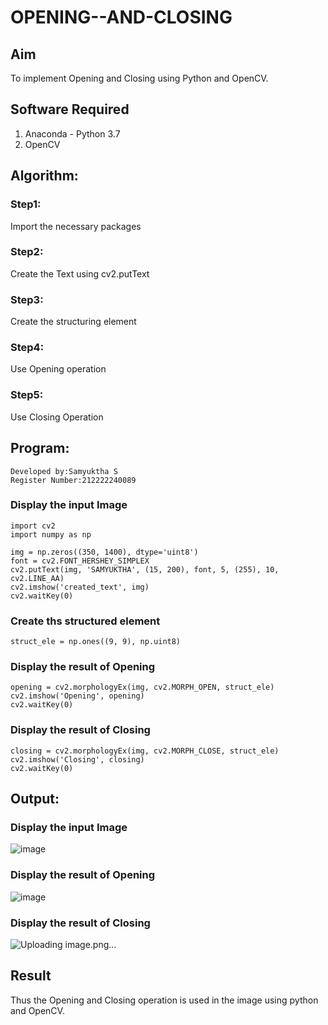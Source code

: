 # OPENING--AND-CLOSING
## Aim
To implement Opening and Closing using Python and OpenCV.

## Software Required
1. Anaconda - Python 3.7
2. OpenCV
## Algorithm:
### Step1:
Import the necessary packages
### Step2:
Create the Text using cv2.putText
### Step3:
Create the structuring element

### Step4:
Use Opening operation

### Step5:
Use Closing Operation

## Program:
```
Developed by:Samyuktha S
Register Number:212222240089
```
### Display the input Image
```
import cv2
import numpy as np

img = np.zeros((350, 1400), dtype='uint8')
font = cv2.FONT_HERSHEY_SIMPLEX
cv2.putText(img, 'SAMYUKTHA', (15, 200), font, 5, (255), 10, cv2.LINE_AA)
cv2.imshow('created_text', img)
cv2.waitKey(0)
```
### Create ths structured element
```
struct_ele = np.ones((9, 9), np.uint8)
```
### Display the result of Opening
```
opening = cv2.morphologyEx(img, cv2.MORPH_OPEN, struct_ele)
cv2.imshow('Opening', opening)
cv2.waitKey(0)
```
### Display the result of Closing
```
closing = cv2.morphologyEx(img, cv2.MORPH_CLOSE, struct_ele)
cv2.imshow('Closing', closing)
cv2.waitKey(0)
```
## Output:

### Display the input Image
![image](https://github.com/SamyukthaSreenivasan/OPENING--AND-CLOSING/assets/119475703/31db3094-96ba-45be-a587-6bc895bd31b4)

### Display the result of Opening
![image](https://github.com/SamyukthaSreenivasan/OPENING--AND-CLOSING/assets/119475703/d0db1940-7c93-42bc-9d9e-d4c6fec34a86)

### Display the result of Closing
![Uploading image.png…]()


## Result
Thus the Opening and Closing operation is used in the image using python and OpenCV.
